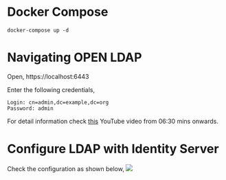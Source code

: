 # Docker Compose
```
docker-compose up -d
```

# Navigating OPEN LDAP
Open, https://localhost:6443

Enter the following credentials,
```
Login: cn=admin,dc=example,dc=org
Password: admin
```

For detail information check [this](https://www.youtube.com/watch?v=p857CNi60LM) YouTube video from 06:30 mins onwards.

# Configure LDAP with Identity Server
Check the configuration as shown below,
![](https://github.com/anupamgogoi-wso2/docker-wso2/blob/master/OPEN-LDAP/doc/is-config-ldap.jpg?raw=true)
